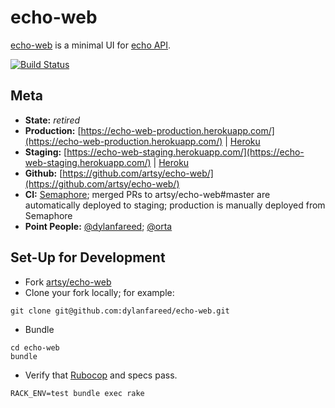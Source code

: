# echo-web

[echo-web](http://github.com/artsy/echo-web) is a minimal UI for [echo API](http://github.com/artsy/echo).

[![Build Status](https://semaphoreci.com/api/v1/projects/d7fd078c-6bb1-483a-b6b7-8936e51eb464/479132/badge.svg)](https://semaphoreci.com/artsy-it/echo-web)

Meta
---

* __State:__ _retired_
* __Production:__ [https://echo-web-production.herokuapp.com/](https://echo-web-production.herokuapp.com/) | [Heroku](https://dashboard.heroku.com/apps/echo-web-production/resources)
* __Staging:__ [https://echo-web-staging.herokuapp.com/](https://echo-web-staging.herokuapp.com/) | [Heroku](https://dashboard.heroku.com/apps/echo-web-staging/resources)
* __Github:__ [https://github.com/artsy/echo-web/](https://github.com/artsy/echo-web/)
* __CI:__ [Semaphore](https://semaphoreci.com/artsy-it/echo-web/); merged PRs to artsy/echo-web#master are automatically deployed to staging; production is manually deployed from Semaphore
* __Point People:__ [@dylanfareed](https://github.com/dylanfareed); [@orta](https://github.com/orta)

Set-Up for Development
---

- Fork [artsy/echo-web](https://github.com/artsy/echo-web)
- Clone your fork locally; for example:
```
git clone git@github.com:dylanfareed/echo-web.git
```
- Bundle
```
cd echo-web
bundle
```
- Verify that [Rubocop](https://github.com/bbatsov/rubocop) and specs pass.
```
RACK_ENV=test bundle exec rake
```
